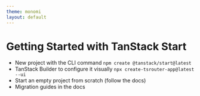 ```yaml
---
theme: monomi
layout: default
---
```


# Getting Started with TanStack Start

- New project with the CLI command `npm create @tanstack/start@latest`
- TanStack Builder to configure it visually `npx create-tsrouter-app@latest --ui`
- Start an empty project from scratch (follow the docs)
- Migration guides in the docs